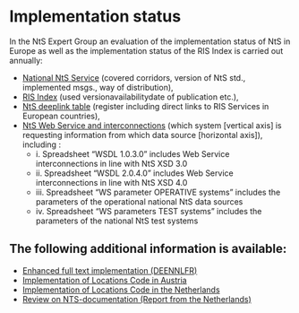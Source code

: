 # Implementation status
 
In the NtS Expert Group an evaluation of the implementation status of NtS in Europe as well as the implementation status of the RIS Index is carried out annually:

*   [National NtS Service](docs/File/427/nts_implementation_status_2017_11_24.xlsx) (covered corridors, version of NtS std., implemented msgs., way of distribution),
*   [RIS Index](docs/File/427/ris_index_implementation_status_2018_06_06.xlsx) (used versionavailabilitydate of publication etc.),
*   [NtS deeplink table](docs/File/427/nts_deeplink_verification_state_2017_11_24.xlsx) (register including direct links to RIS Services in European countries),
*   [NtS Web Service and interconnections](/docs/File/427/nts_interconnection_matrix_and_ws_parameters_2018_06_06.xlsx) (which system \[vertical axis\] is requesting information from which data source \[horizontal axis\]), including : 
	-	i. Spreadsheet “WSDL 1.0.3.0” includes Web Service interconnections in line with NtS XSD 3.0
	-	ii. Spreadsheet “WSDL 2.0.4.0” includes Web Service interconnections in line with NtS XSD 4.0
	-	iii. Spreadsheet “WS parameter OPERATIVE systems” includes the parameters of the operational national NtS data sources
	-	iv. Spreadsheet “WS parameters TEST systems” includes the parameters of the national NtS test systems
 
## The following additional information is available:

*   [Enhanced full text implementation (DEENNLFR) ](/docs/File/427/enhanced_full_text_implementation_de_en_nl_fr.zip)
*   [Implementation of Locations Code in Austria ](/docs/File/427/implementation_location_code_austria.pdf)
*   [Implementation of Locations Code in the Netherlands ](/docs/File/427/implementation_locations_code_netherlands.zip)
*   [Review on NTS-documentation (Report from the Netherlands) ](/docs/File/427/review_nts_documentation_nl.pdf)